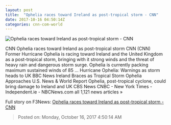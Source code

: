 ```yaml
---
layout: post
title:  "Ophelia races toward Ireland as post-tropical storm - CNN"
date: 2017-10-16 04:50:14Z
categories: cnn-com-world
---
```


![Ophelia races toward Ireland as post-tropical storm - CNN](http://cdn.cnn.com/cnnnext/dam/assets/171016154341-ophelia-9p-sun-utc-super-tease.jpg)

CNN Ophelia races toward Ireland as post-tropical storm CNN (CNN) Former Hurricane Ophelia is racing toward Ireland and the United Kingdom as a post-tropical storm, bringing with it strong winds and the threat of heavy rain and dangerous storm surge. Ophelia is currently packing maximum sustained winds of 85 ... Hurricane Ophelia: Warnings as storm heads to UK BBC News Ireland Braces as Tropical Storm Ophelia Approaches U.S. News & World Report Ophelia, post-tropical cyclone, could bring damage to Ireland and UK CBS News CNBC - New York Times - Independent.ie - NBCNews.com all 1,121 news articles »


Full story on F3News: [Ophelia races toward Ireland as post-tropical storm - CNN](http://www.f3nws.com/n/fcYMFD)

> Posted on: Monday, October 16, 2017 4:50:14 AM

